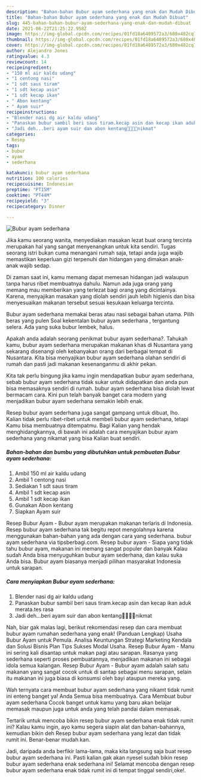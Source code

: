```yaml
---
description: "Bahan-bahan Bubur ayam sederhana yang enak dan Mudah Dibuat"
title: "Bahan-bahan Bubur ayam sederhana yang enak dan Mudah Dibuat"
slug: 445-bahan-bahan-bubur-ayam-sederhana-yang-enak-dan-mudah-dibuat
date: 2021-06-22T21:25:22.958Z
image: https://img-global.cpcdn.com/recipes/01fd18a6489572a3/680x482cq70/bubur-ayam-sederhana-foto-resep-utama.jpg
thumbnail: https://img-global.cpcdn.com/recipes/01fd18a6489572a3/680x482cq70/bubur-ayam-sederhana-foto-resep-utama.jpg
cover: https://img-global.cpcdn.com/recipes/01fd18a6489572a3/680x482cq70/bubur-ayam-sederhana-foto-resep-utama.jpg
author: Alejandro Jones
ratingvalue: 4.3
reviewcount: 14
recipeingredient:
- "150 ml air kaldu udang"
- "1 centong nasi"
- "1 sdt saus tiram"
- "1 sdt kecap asin"
- "1 sdt kecap ikan"
- " Abon kentang"
- " Ayam suir"
recipeinstructions:
- "Blender nasi dg air kaldu udang"
- "Panaskan bubur sambil beri saus tiram.kecap asin dan kecap ikan aduk merata.tes rasa"
- "Jadi deh...beri ayam suir dan abon kentang🤗🤤🤤🤤nikmat"
categories:
- Resep
tags:
- bubur
- ayam
- sederhana

katakunci: bubur ayam sederhana 
nutrition: 100 calories
recipecuisine: Indonesian
preptime: "PT15M"
cooktime: "PT44M"
recipeyield: "3"
recipecategory: Dinner

---
```



![Bubur ayam sederhana](https://img-global.cpcdn.com/recipes/01fd18a6489572a3/680x482cq70/bubur-ayam-sederhana-foto-resep-utama.jpg)

Jika kamu seorang wanita, menyediakan masakan lezat buat orang tercinta merupakan hal yang sangat menyenangkan untuk kita sendiri. Tugas seorang istri bukan cuma menangani rumah saja, tetapi anda juga wajib memastikan keperluan gizi terpenuhi dan hidangan yang dimakan anak-anak wajib sedap.

Di zaman  saat ini, kamu memang dapat memesan hidangan jadi walaupun tanpa harus ribet membuatnya dahulu. Namun ada juga orang yang memang mau memberikan yang terlezat bagi orang yang dicintainya. Karena, menyajikan masakan yang diolah sendiri jauh lebih higienis dan bisa menyesuaikan makanan tersebut sesuai kesukaan keluarga tercinta. 

Bubur ayam sederhana memakai beras atau nasi sebagai bahan utama. Pilih beras yang pulen Soal kekentalan bubur ayam sederhana , tergantung selera. Ada yang suka bubur lembek, halus.

Apakah anda adalah seorang penikmat bubur ayam sederhana?. Tahukah kamu, bubur ayam sederhana merupakan makanan khas di Nusantara yang sekarang disenangi oleh kebanyakan orang dari berbagai tempat di Nusantara. Kita bisa menyajikan bubur ayam sederhana olahan sendiri di rumah dan pasti jadi makanan kesenanganmu di akhir pekan.

Kita tak perlu bingung jika kamu ingin mendapatkan bubur ayam sederhana, sebab bubur ayam sederhana tidak sukar untuk didapatkan dan anda pun bisa memasaknya sendiri di rumah. bubur ayam sederhana bisa diolah lewat bermacam cara. Kini pun telah banyak banget cara modern yang menjadikan bubur ayam sederhana semakin lebih enak.

Resep bubur ayam sederhana juga sangat gampang untuk dibuat, lho. Kalian tidak perlu ribet-ribet untuk membeli bubur ayam sederhana, tetapi Kamu bisa membuatnya ditempatmu. Bagi Kalian yang hendak menghidangkannya, di bawah ini adalah cara menyajikan bubur ayam sederhana yang nikamat yang bisa Kalian buat sendiri.

<!--inarticleads1-->

##### Bahan-bahan dan bumbu yang dibutuhkan untuk pembuatan Bubur ayam sederhana:

1. Ambil 150 ml air kaldu udang
1. Ambil 1 centong nasi
1. Sediakan 1 sdt saus tiram
1. Ambil 1 sdt kecap asin
1. Ambil 1 sdt kecap ikan
1. Gunakan  Abon kentang
1. Siapkan  Ayam suir


Resep Bubur Ayam - Bubur ayam merupakan makanan terlaris di Indonesia. Resep bubur ayam sederhana tak begitu repot mengolahnya karena menggunakan bahan-bahan yang ada dengan cara yang sederhana. bubur ayam sederhana via tipsberbagi.com. Resep bubur ayam - Siapa yang tidak tahu bubur ayam, makanan ini memang sangat populer dan banyak Kalau sudah Anda bisa menyuguhkan bubur ayam sederhana, dan kalau suka Anda bisa. Bubur ayam biasanya menjadi pilihan masyarakat Indonesia untuk sarapan. 

<!--inarticleads2-->

##### Cara menyiapkan Bubur ayam sederhana:

1. Blender nasi dg air kaldu udang
1. Panaskan bubur sambil beri saus tiram.kecap asin dan kecap ikan aduk merata.tes rasa
1. Jadi deh...beri ayam suir dan abon kentang🤗🤤🤤🤤nikmat


Nah, biar gak malas lagi, berikut rekomendasi resep dan cara membuat bubur ayam rumahan sederhana yang enak! (Panduan Lengkap) Usaha Bubur Ayam untuk Pemula. Analisa Keuntungan Strategi Marketing Kendala dan Solusi Bisnis Plan Tips Sukses Modal Usaha. Resep Bubur Ayam - Manu ini sering kali disantap untuk makan pagi atau sarapan. Rasanya yang sederhana seperti proses pembuatannya, menjadikan makanan ini sebagai idola semua kalangan. Resep Bubur Ayam - Bubur ayam adalah salah satu makanan yang sangat cocok untuk di santap sebagai menu sarapan, selain itu makanan ini juga biasa di konsumsi oleh bayi ataupun mereka yang. 

Wah ternyata cara membuat bubur ayam sederhana yang nikamt tidak rumit ini enteng banget ya! Anda Semua bisa membuatnya. Cara Membuat bubur ayam sederhana Cocok banget untuk kamu yang baru akan belajar memasak maupun juga untuk anda yang telah pandai dalam memasak.

Tertarik untuk mencoba bikin resep bubur ayam sederhana enak tidak rumit ini? Kalau kamu ingin, ayo kamu segera siapin alat dan bahan-bahannya, kemudian bikin deh Resep bubur ayam sederhana yang lezat dan tidak rumit ini. Benar-benar mudah kan. 

Jadi, daripada anda berfikir lama-lama, maka kita langsung saja buat resep bubur ayam sederhana ini. Pasti kalian gak akan nyesel sudah bikin resep bubur ayam sederhana enak sederhana ini! Selamat mencoba dengan resep bubur ayam sederhana enak tidak rumit ini di tempat tinggal sendiri,oke!.

